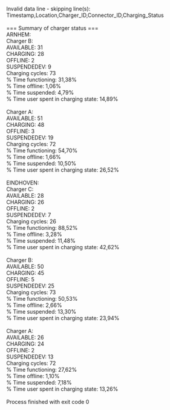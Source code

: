 Invalid data line - skipping line(s): Timestamp,Location,Charger_ID,Connector_ID,Charging_Status<br>
<br>
=== Summary of charger status ===<br>
ARNHEM:<br>
  Charger B:<br>
    AVAILABLE: 31<br>
    CHARGING: 28<br>
    OFFLINE: 2<br>
    SUSPENDEDEV: 9<br>
    Charging cycles: 73<br>
    % Time functioning: 31,38%<br>
    % Time offline: 1,06%<br>
    % Time suspended: 4,79%<br>
    % Time user spent in charging state: 14,89%<br>
<br>
  Charger A:<br>
    AVAILABLE: 51<br>
    CHARGING: 48<br>
    OFFLINE: 3<br>
    SUSPENDEDEV: 19<br>
    Charging cycles: 72<br>
    % Time functioning: 54,70%<br>
    % Time offline: 1,66%<br>
    % Time suspended: 10,50%<br>
    % Time user spent in charging state: 26,52%<br>
    <br>
EINDHOVEN:<br>
  Charger C:<br>
    AVAILABLE: 28<br>
    CHARGING: 26<br>
    OFFLINE: 2<br>
    SUSPENDEDEV: 7<br>
    Charging cycles: 26<br>
    % Time functioning: 88,52%<br>
    % Time offline: 3,28%<br>
    % Time suspended: 11,48%<br>
    % Time user spent in charging state: 42,62%<br>
    <br>
  Charger B:<br>
    AVAILABLE: 50<br>
    CHARGING: 45<br>
    OFFLINE: 5<br>
    SUSPENDEDEV: 25<br>
    Charging cycles: 73<br>
    % Time functioning: 50,53%<br>
    % Time offline: 2,66%<br>
    % Time suspended: 13,30%<br>
    % Time user spent in charging state: 23,94%<br>
    <br>
  Charger A:<br>
    AVAILABLE: 26<br>
    CHARGING: 24<br>
    OFFLINE: 2<br>
    SUSPENDEDEV: 13<br>
    Charging cycles: 72<br>
    % Time functioning: 27,62%<br>
    % Time offline: 1,10%<br>
    % Time suspended: 7,18%<br>
    % Time user spent in charging state: 13,26%<br>
<br>
Process finished with exit code 0<br>
